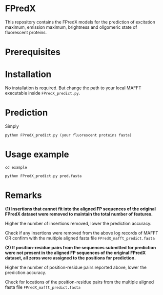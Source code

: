 # FPredX

This repository contains the FPredX models for the prediction of excitation maximum, emission maximum, brightness and oligomeric state of fluorescent proteins.

# Prerequisites

# Installation
No installation is required.
But change the path to your local MAFFT executable inside `FPredX_predict.py`.

# Prediction
Simply 

`python FPredX_predict.py (your fluorescent proteins fasta)`

# Usage example

`cd example`

`python FPredX_predict.py pred.fasta`

# Remarks

**(1) Insertions that cannot fit into the aligned FP sequences of the original FPredX dataset were removed to maintain the total number of features.**

Higher the number of insertions removed, lower the prediction accuracy.

Check if any insertions were removed from the above log records of MAFFT OR confirm with the multiple aligned fasta file `FPredX_mafft_predict.fasta`

**(2) If position-residue pairs from the sequences submitted for prediction were not present in the aligned FP sequences of the original FPredX dataset, all zeros were assigned to the positions for prediction.**

Higher the number of position-residue pairs reported above, lower the prediction accuracy.

Check for locations of the position-residue pairs from the multiple aligned fasta file `FPredX_mafft_predict.fasta`
